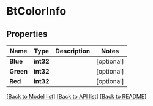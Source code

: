# BtColorInfo

## Properties

Name | Type | Description | Notes
------------ | ------------- | ------------- | -------------
**Blue** | **int32** |  | [optional] 
**Green** | **int32** |  | [optional] 
**Red** | **int32** |  | [optional] 

[[Back to Model list]](../README.md#documentation-for-models) [[Back to API list]](../README.md#documentation-for-api-endpoints) [[Back to README]](../README.md)


